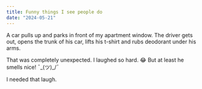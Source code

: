 ```yaml
---
title: Funny things I see people do
date: "2024-05-21"
---
```


A car pulls up and parks in front of my apartment window. The driver gets out, opens the trunk of his car, lifts his t-shirt and rubs deodorant under his arms.

That was completely unexpected. I laughed so hard. 😂 But at least he smells nice! ¯\_(ツ)_/¯

I needed that laugh. 
